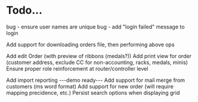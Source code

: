 # Todo...
bug - ensure user names are unique
bug - add "login failed" message to login

Add support for downloading orders file, then performing above ops

Add edit Order (with preview of ribbons (medals?))
Add print view for order (customer address, exclude CC for non-accounting, racks, medals, minis)
Ensure proper role reinforcement at router/controller level

Add import reporting
---demo ready---
Add support for mail merge from customers (ms word format)
Add support for new order (will require mapping precidence, etc.)
Persist search options when displaying grid
